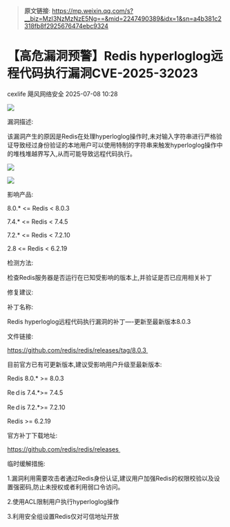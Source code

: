 > **原文链接**: https://mp.weixin.qq.com/s?__biz=MzI3NzMzNzE5Ng==&mid=2247490389&idx=1&sn=a4b381c2318fb8f2925676474ebc9324

#  【高危漏洞预警】Redis hyperloglog远程代码执行漏洞CVE-2025-32023  
cexlife  飓风网络安全   2025-07-08 10:28  
  
![](https://mmbiz.qpic.cn/mmbiz_png/ibhQpAia4xu00fEIwXshicMQllkCMgY6jsw4nMfOeLaWpBRtv8Xm7WMEEMWYfqVsPZCh9CWbltjdR90Uiagzr61jhg/640?wx_fmt=png&from=appmsg "")  
  
漏洞描述:  
  
该漏洞产生的原因是Rеdiѕ在处理hуреrlоɡlоɡ操作时,未对输入字符串进行严格验证导致经过身份验证的本地用户可以使用特制的字符串来触发hуреrlоɡlоɡ操作中的堆栈堆越界写入,从而可能导致远程代码执行。  
  
![](https://mmbiz.qpic.cn/mmbiz_png/ibhQpAia4xu00fEIwXshicMQllkCMgY6jswX4iadKhk7cyzbMB7cG4XFabcLLfkoFBIEOOClGscGutnSia9da9gpRUA/640?wx_fmt=png&from=appmsg "")  
  
![](https://mmbiz.qpic.cn/mmbiz_png/ibhQpAia4xu00fEIwXshicMQllkCMgY6jswnKIfgyWNRCwMpekQZyLqRnq38PlngOd52G5DplOWflLC2r4BhMvkRA/640?wx_fmt=png&from=appmsg "")  
  
影响产品:  
  
8.0.* <= Redis < 8.0.3  
  
7.4.* <= Redis < 7.4.5  
  
7.2.* <= Redis < 7.2.10  
  
2.8 <= Redis < 6.2.19   
  
检测方法:  
  
检查Redis服务器是否运行在已知受影响的版本上,并验证是否已应用相关补丁  
  
修复建议:  
  
补丁名称:  
  
Rеdiѕ hуреrlоɡlоɡ远程代码执行漏洞的补丁—-更新至最新版本8.0.3  
  
文件链接:  
  
https://github.com/redis/redis/releases/tag/8.0.3   
  
目前官方已有可更新版本,建议受影响用户升级至最新版本:  
  
Rеdiѕ 8.0.* >= 8.0.3  
  
Rеｄiѕ 7.4.*>= 7.4.5  
  
Rеｄiѕ 7.2.*>= 7.2.10  
  
Rеdiѕ >= 6.2.19  
  
官方补丁下载地址:  
  
https://github.com/redis/redis/releases   
  
临时缓解措施:  
  
1.漏洞利用需要攻击者通过Redis身份认证,建议用户加强Redis的权限校验以及设置强密码,防止未授权或者利用弱口令访问。  
  
2.使用ACL限制用户执行hуреrlоɡlоɡ操作  
  
3.利用安全组设置Redis仅对可信地址开放  
  
  
  
